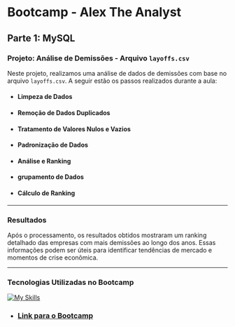 # Bootcamp - Alex The Analyst

## Parte 1: MySQL

### Projeto: Análise de Demissões - Arquivo `layoffs.csv`

Neste projeto, realizamos uma análise de dados de demissões com base no arquivo `layoffs.csv`. A seguir estão os passos realizados durante a aula:
- #### Limpeza de Dados
- #### Remoção de Dados Duplicados
- #### Tratamento de Valores Nulos e Vazios
- #### Padronização de Dados
- #### Análise e Ranking
- #### grupamento de Dados
- #### Cálculo de Ranking

---

### Resultados

Após o processamento, os resultados obtidos mostraram um ranking detalhado das empresas com mais demissões ao longo dos anos. Essas informações podem ser úteis para identificar tendências de mercado e momentos de crise econômica.

---

### Tecnologias Utilizadas no Bootcamp

[![My Skills](https://skillicons.dev/icons?i=mysql&theme=dark)](https://skillicons.dev)

- ### [Link para o Bootcamp](https://www.youtube.com/watch?v=wQQR60KtnFY&t=13892s)

